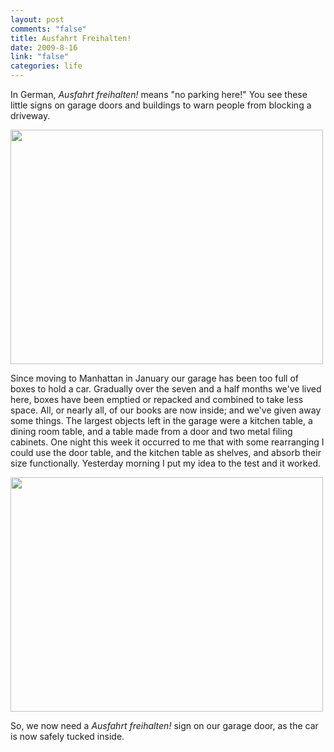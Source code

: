 ```yaml
--- 
layout: post
comments: "false"
title: Ausfahrt Freihalten!
date: 2009-8-16
link: "false"
categories: life
---
```

In German, <em>Ausfahrt freihalten!</em> means "no parking here!" You see these little signs on garage doors and buildings to warn people from blocking a driveway.

<img class="alignnone" title="No Parking Here!" src="http://farm4.static.flickr.com/3078/2833801044_11cca7531f.jpg" alt="" width="500" height="375" />

Since moving to Manhattan in January our garage has been too full of boxes to hold a car. Gradually over the seven and a half months we've lived here, boxes have been emptied or repacked and combined to take less space. All, or nearly all, of our books are now inside; and we've given away some things. The largest objects left in the garage were a kitchen table, a dining room table, and a table made from a door and two metal filing cabinets. One night this week it occurred to me that with some rearranging I could use the door table, and the kitchen table as shelves, and absorb their size functionally. Yesterday morning I put my idea to the test and it worked.

<img class="alignnone" title="Room to spare" src="http://farm3.static.flickr.com/2591/3826132059_489507597d.jpg" alt="" width="500" height="375" />

So, we now need a <em>Ausfahrt freihalten!</em> sign on our garage door, as the car is now safely tucked inside.
